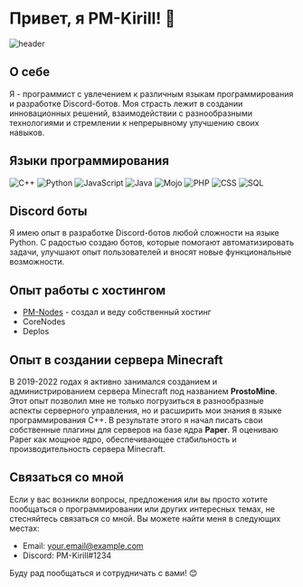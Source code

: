 # Привет, я PM-Kirill! 👋

![header](https://your-image-url.com)

## О себе
Я - программист с увлечением к различным языкам программирования и разработке Discord-ботов. Моя страсть лежит в создании инновационных решений, взаимодействии с разнообразными технологиями и стремлении к непрерывному улучшению своих навыков.

## Языки программирования
![C++](https://your-cpp-image-url.com)
![Python](https://your-python-image-url.com)
![JavaScript](https://your-js-image-url.com)
![Java](https://your-java-image-url.com)
![Mojo](https://your-mojo-image-url.com)
![PHP](https://your-php-image-url.com)
![CSS](https://your-css-image-url.com)
![SQL](https://your-sql-image-url.com)

## Discord боты
Я имею опыт в разработке Discord-ботов любой сложности на языке Python. С радостью создаю ботов, которые помогают автоматизировать задачи, улучшают опыт пользователей и вносят новые функциональные возможности.

## Опыт работы с хостингом
- [PM-Nodes](https://discord.gg/cyt6VJP67H) - создал и веду собственный хостинг
- CoreNodes
- Deplos

## Опыт в создании сервера Minecraft
В 2019-2022 годах я активно занимался созданием и администрированием сервера Minecraft под названием **ProstoMine**. Этот опыт позволил мне не только погрузиться в разнообразные аспекты серверного управления, но и расширить мои знания в языке программирования C++. В результате этого я начал писать свои собственные плагины для серверов на базе ядра **Paper**. Я оцениваю Paper как мощное ядро, обеспечивающее стабильность и производительность сервера Minecraft.

## Связаться со мной
Если у вас возникли вопросы, предложения или вы просто хотите пообщаться о программировании или других интересных темах, не стесняйтесь связаться со мной. Вы можете найти меня в следующих местах:
- Email: [your.email@example.com](mailto:your.email@example.com)
- Discord: PM-Kirill#1234

Буду рад пообщаться и сотрудничать с вами! 😊
